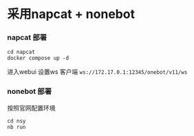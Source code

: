 # 采用napcat + nonebot

### napcat 部署
```
cd napcat
docker compose up -d
```
进入webui 
设置ws 客户端 `ws://172.17.0.1:12345/onebot/v11/ws`


### nonebot 部署

按照官网配置环境
```
cd nsy
nb run
```
